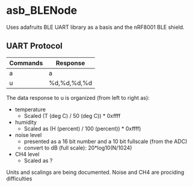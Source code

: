 # asb_BLENode

Uses adafruits BLE UART library as a basis and the nRF8001 BLE shield. 

## UART Protocol

| Commands | Response    |
|----------|-------------|
| a        | a           |
| u        | %d,%d,%d,%d |

The data response to u is organized (from left to right as):

- temperature  
  - Scaled (T (deg C) / 50 (deg C)) * 0xffff  
- humidity  
  - Scaled as (H (percent) / 100 (percent)) * 0xffff)  
- noise level  
  - presented as a 16 bit number and a 10 bit fullscale (from the ADC) 
  - convert to dB (full scale): 20*log10(N/1024)
- CH4 level  
  - Scaled as ?  


Units and scalings are being documented. Noise and CH4 are prociding difficulties

